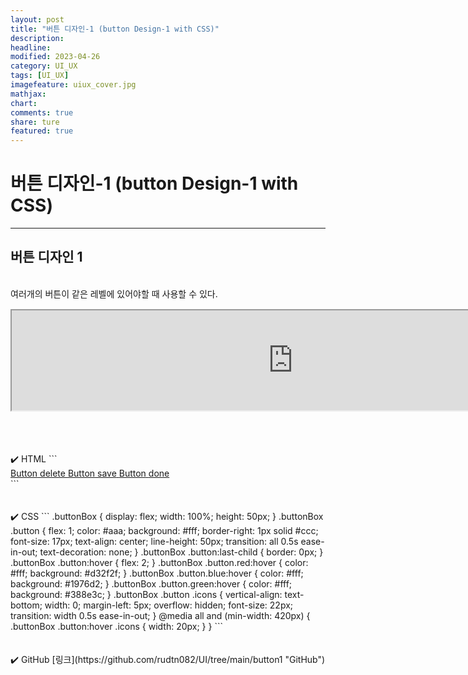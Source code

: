 ```yaml
---
layout: post
title: "버튼 디자인-1 (button Design-1 with CSS)"
description:
headline:
modified: 2023-04-26
category: UI_UX
tags: [UI_UX]
imagefeature: uiux_cover.jpg
mathjax:
chart:
comments: true
share: ture
featured: true
---
```


# 버튼 디자인-1 (button Design-1 with CSS)

---------------------------------------


## 버튼 디자인 1
<br/>
여러개의 버튼이 같은 레벨에 있어야할 때 사용할 수 있다.  
<br/>
<iframe src="https://rudtn082.github.io/UI/button1/button1.html" width="900" height="160" style="margin: 15px auto; display: block;"></iframe>
<br/>
<br/>
<br/>
✔️ HTML  
```
<div class="buttonBox">
    <a class="button red" href="javascript:;">
        <span>Button</span>
        <span class="material-icons-outlined icons">delete</span>
    </a>
    <a class="button blue" href="javascript:;">
        <span>Button</span>
        <span class="material-icons-outlined icons">save</span>
    </a>
    <a class="button green" href="javascript:;">
        <span>Button</span>
        <span class="material-icons-outlined icons">done</span>
    </a>
</div>
```
<br/>
<br/>
<br/>
✔️ CSS  
```
.buttonBox {
    display: flex;
    width: 100%;
    height: 50px;
}
.buttonBox .button {
    flex: 1;
    color: #aaa;
    background: #fff;
    border-right: 1px solid #ccc;
    font-size: 17px;
    text-align: center;
    line-height: 50px;
    transition: all 0.5s ease-in-out;
    text-decoration: none;
}
.buttonBox .button:last-child {
    border: 0px;
}
.buttonBox .button:hover {
    flex: 2;
}
.buttonBox .button.red:hover {
    color: #fff;
    background: #d32f2f;
}
.buttonBox .button.blue:hover {
    color: #fff;
    background: #1976d2;
}
.buttonBox .button.green:hover {
    color: #fff;
    background: #388e3c;
}
.buttonBox .button .icons {
    vertical-align: text-bottom;
    width: 0;
    margin-left: 5px;
    overflow: hidden;
    font-size: 22px;
    transition: width 0.5s ease-in-out;
}
@media all and (min-width: 420px) {
    .buttonBox .button:hover .icons {
        width: 20px;
    }
}
```
<br/>
<br/>
<br/>
✔️ GitHub  
[링크](https://github.com/rudtn082/UI/tree/main/button1 "GitHub")  
